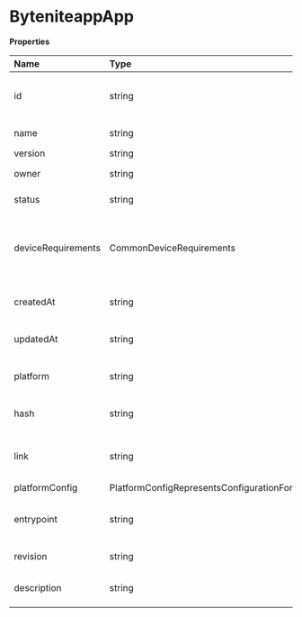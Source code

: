 # ByteniteappApp

**Properties**

| Name               | Type                                              | Required | Description                                                                                 |
| :----------------- | :------------------------------------------------ | :------- | :------------------------------------------------------------------------------------------ |
| id                 | string                                            | ❌       | Unique identifier assigned to the distributed app (UUID).                                   |
| name               | string                                            | ❌       | Human-readable name of the app.                                                             |
| version            | string                                            | ❌       |                                                                                             |
| owner              | string                                            | ❌       | UUID of the user who owns the app.                                                          |
| status             | string                                            | ❌       | Status of the app, e.g., active, inactive.                                                  |
| deviceRequirements | CommonDeviceRequirements                          | ❌       | DeviceRequirements represents the minimum hardware requirements for running the app/engine. |
| createdAt          | string                                            | ❌       | UTC timestamp when the app was created.                                                     |
| updatedAt          | string                                            | ❌       | UTC timestamp when the app was last updated.                                                |
| platform           | string                                            | ❌       | Target platform for app execution (e.g., docker).                                           |
| hash               | string                                            | ❌       | SHA256 checksum of the uploaded tar archive.                                                |
| link               | string                                            | ❌       | Reserved field for future use; currently contains metadata or download links.               |
| platformConfig     | PlatformConfigRepresentsConfigurationForAPlatform | ❌       |                                                                                             |
| entrypoint         | string                                            | ❌       | Main executable file or script to launch the application (e.g., main.py).                   |
| revision           | string                                            | ❌       | Internal revision tracking number.                                                          |
| description        | string                                            | ❌       | Optional free-form description of the app.                                                  |

<!-- This file was generated by liblab | https://liblab.com/ -->
